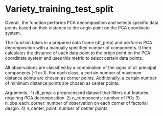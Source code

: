 # Variety_training_test_split
Overall, the function performs PCA decomposition and selects specific data points based on their distance to the origin point on the PCA coordinate system.

The function takes in a prepared data frame (df_prep) and performs PCA decomposition with a manually specified number of components. It then calculates the distance of each data point to the origin point on the PCA coordinate system and uses this metric to select certain data points. 

All observations are classified by a combination of the signs of all principal components (-1 or 1). For each class, a certain number of maximum distance points are chosen as corner points. Additionally, a certain number of minimum distance points are chosen as center points. 

Arguments : 
    1) df_prep: a preprocessed dataset that filters out features requiring PCA decomposition.
    2) n_components: number of PCs
    3) n_obs_each_corner: number of observation on each corner of factorial desgin.
    4) n_center_point: number of center points.
